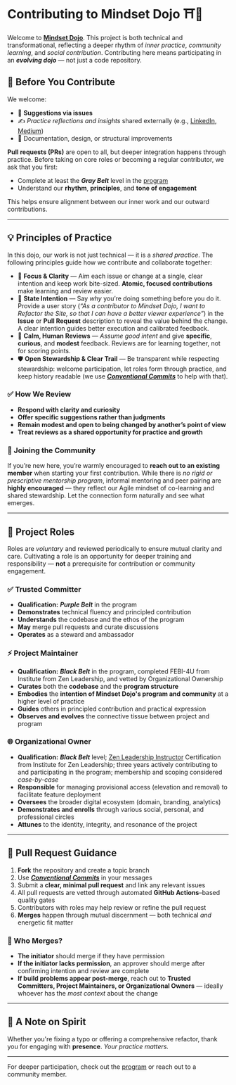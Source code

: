 # Contributing to Mindset Dojo ⛩️🌿

Welcome to [**Mindset Dojo**](https://mindset.dojo.center). This project is both technical and transformational, reflecting a deeper rhythm of *inner practice*, *community learning*, and *social contribution*. Contributing here means participating in an ***evolving dojo*** — not just a code repository.

## 🥋 Before You Contribute

We welcome:

* 💬 **Suggestions via issues**
* ✍️ *Practice reflections and insights* shared externally (e.g., [LinkedIn](https://www.linkedin.com/), [Medium](https://medium.com/))
* 🧩 Documentation, design, or structural improvements

**Pull requests (PRs)** are open to all, but deeper integration happens through practice. Before taking on core roles or becoming a regular contributor, we ask that you first:

* Complete at least the ***Gray Belt*** level in the [program](https://mindset.dojo.center/program)
* Understand our **rhythm**, **principles**, and **tone of engagement**

This helps ensure alignment between our inner work and our outward contributions.

---

## 💡 Principles of Practice

In this dojo, our work is not just technical — it is a *shared practice*. The following principles guide how we contribute and collaborate together:

* 🎯 **Focus & Clarity** — Aim each issue or change at a single, clear intention and keep work bite-sized. **Atomic, focused contributions** make learning and review easier.
* 🧭 **State Intention** — Say *why* you’re doing something before you do it. Provide a user story (*“As a contributor to Mindset Dojo, I want to Refactor the Site, so that I can have a better viewer experience”*) in the **Issue** or **Pull Request** description to reveal the value behind the change. A clear intention guides better execution and calibrated feedback.
* 🤝 **Calm, Human Reviews** — *Assume good intent* and give **specific**, **curious**, and **modest** feedback. Reviews are for learning together, not for scoring points.
* 🛡️ **Open Stewardship & Clear Trail** — Be transparent while respecting stewardship: welcome participation, let roles form through practice, and keep history readable (we use [***Conventional Commits***](https://www.conventionalcommits.org/en/v1.0.0/) to help with that).

### ✅ How We Review

* **Respond with clarity and curiosity**
* **Offer specific suggestions rather than judgments**
* **Remain modest and open to being changed by another’s point of view**
* **Treat reviews as a shared opportunity for practice and growth**

### 🤝 Joining the Community

If you’re new here, you’re warmly encouraged to **reach out to an existing member** when starting your first contribution. While there is *no rigid or prescriptive mentorship program*, informal mentoring and peer pairing are **highly encouraged** — they reflect our Agile mindset of co-learning and shared stewardship. Let the connection form naturally and see what emerges.

---

## 🧭 Project Roles

Roles are *voluntary* and reviewed periodically to ensure mutual clarity and care. Cultivating a role is an opportunity for deeper training and responsibility — **not** a prerequisite for contribution or community engagement.

### ✅ Trusted Committer

* **Qualification:** ***Purple Belt*** in the program
* **Demonstrates** technical fluency and principled contribution
* **Understands** the codebase and the ethos of the program
* **May** merge pull requests and curate discussions
* **Operates** as a steward and ambassador

### ⚡ Project Maintainer

* **Qualification:** ***Black Belt*** in the program, completed FEBI-4U from Institute from Zen Leadership, and vetted by Organizational Ownership
* **Curates** both the **codebase** and the **program structure**
* **Embodies** the **intention of Mindset Dojo's program and community** at a higher level of practice
* **Guides** others in principled contribution and practical expression
* **Observes and evolves** the connective tissue between project and program

### 🌐 Organizational Owner

* **Qualification:** ***Black Belt*** level; [Zen Leadership Instructor](https://zenleader.global/programs/coachinstructor/zlinstructor) Certification from Institute for Zen Leadership; three years actively contributing to and participating in the program; membership and scoping considered *case-by-case*
* **Responsible** for managing provisional access (elevation and removal) to facilitate feature deployment
* **Oversees** the broader digital ecosystem (domain, branding, analytics)
* **Demonstrates and enrolls** through various social, personal, and professional circles
* **Attunes** to the identity, integrity, and resonance of the project

---

## 🔄 Pull Request Guidance

1. **Fork** the repository and create a topic branch
2. Use [***Conventional Commits***](https://www.conventionalcommits.org/en/v1.0.0/) in your messages
3. Submit a **clear, minimal pull request** and link any relevant issues
4. All pull requests are vetted through automated **GitHub Actions**–based quality gates
5. Contributors with roles may help review or refine the pull request
6. **Merges** happen through mutual discernment — both technical *and* energetic fit matter

### 🔀 Who Merges?

* **The initiator** should merge if they have permission
* **If the initiator lacks permission**, an approver should merge after confirming intention and review are complete
* **If build problems appear post-merge**, reach out to **Trusted Committers, Project Maintainers, or Organizational Owners** — ideally whoever has the *most context* about the change

---

## 🙏 A Note on Spirit

Whether you're fixing a typo or offering a comprehensive refactor, thank you for engaging with **presence**. *Your practice matters.*

---

For deeper participation, check out the [program](https://mindset.dojo.center/program) or reach out to a community member.

